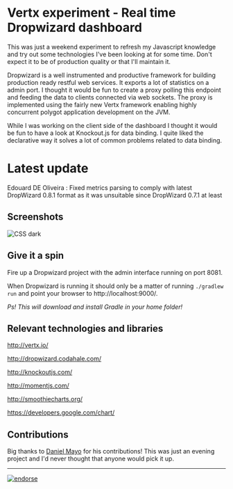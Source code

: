 Vertx experiment - Real time Dropwizard dashboard
=======================================

This was just a weekend experiment to refresh my Javascript knowledge and try out some technologies I've been looking at for some time.
Don't expect it to be of production quality or that I'll maintain it.

Dropwizard is a well instrumented and productive framework for building production ready restful web services. It exports a lot of statistics on a admin port. I thought it would be fun to create a proxy polling this endpoint and feeding the data to clients connected via web sockets. The proxy is implemented using the fairly new Vertx framework enabling highly concurrent polygot application development on the JVM.

While I was working on the client side of the dashboard I thought it would be fun to have a look at Knockout.js for data binding. I quite liked the declarative way it solves a lot of common problems related to data binding.

Latest update
=======================================
Edouard DE Oliveira : Fixed metrics parsing to comply with latest DropWizard 0.8.1 format as it was unsuitable since DropWizard 0.7.1 at least

Screenshots
------------
![CSS dark](https://github.com/edeoliveira/dropwizard-dashboard/raw/master/screenshots/dashboard.png)


Give it a spin
--------------

Fire up a Dropwizard project with the admin interface running on port 8081.

When Dropwizard is running it should only be a matter of running `./gradlew run` and point your browser to http://localhost:9000/.

_Ps! This will download and install Gradle in your home folder!_


Relevant technologies and libraries
-------------------------------------
http://vertx.io/

http://dropwizard.codahale.com/

http://knockoutjs.com/

http://momentjs.com/

http://smoothiecharts.org/

https://developers.google.com/chart/


Contributions
--------------

Big thanks to [Daniel Mayo](https://github.com/dmayo3) for his contributions! This was just an evening project and I'd never thought that anyone would pick it up.

-------------------
[![endorse](http://api.coderwall.com/kimble/endorsecount.png)](http://coderwall.com/kimble)